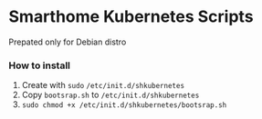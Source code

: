# Smarthome Kubernetes Scripts

Prepated only for Debian distro

### How to install
1. Create with `sudo` `/etc/init.d/shkubernetes`
2. Copy `bootsrap.sh` to `/etc/init.d/shkubernetes`
3. `sudo chmod +x /etc/init.d/shkubernetes/bootsrap.sh`
